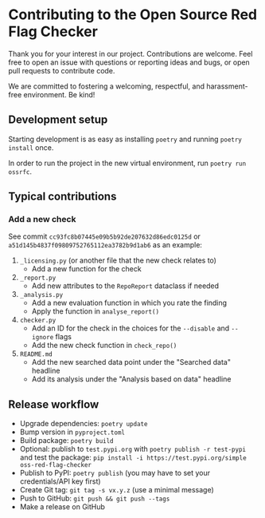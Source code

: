 <!--
SPDX-FileCopyrightText: 2023 DB Systel GmbH

SPDX-License-Identifier: Apache-2.0
-->

# Contributing to the Open Source Red Flag Checker

Thank you for your interest in our project. Contributions are welcome. Feel free to open an issue with questions or reporting ideas and bugs, or open pull requests to contribute code.

We are committed to fostering a welcoming, respectful, and harassment-free environment. Be kind!

## Development setup

Starting development is as easy as installing `poetry` and running `poetry install` once.

In order to run the project in the new virtual environment, run `poetry run ossrfc`.

## Typical contributions

### Add a new check

See commit `cc93fc8b07445e09b5b92de207632d86edc0125d` or
`a51d145b4837f09809752765112ea3782b9d1ab6` as an example:

1. `_licensing.py` (or another file that the new check relates to)
    * Add a new function for the check
1. `_report.py`
    * Add new attributes to the `RepoReport` dataclass if needed
1. `_analysis.py`
    * Add a new evaluation function in which you rate the finding
    * Apply the function in `analyse_report()`
1. `checker.py`
    * Add an ID for the check in the choices for the `--disable` and `--ignore` flags
    * Add the new check function in `check_repo()`
1. `README.md`
    * Add the new searched data point under the "Searched data" headline
    * Add its analysis under the "Analysis based on data" headline


## Release workflow

* Upgrade dependencies: `poetry update`
* Bump version in `pyproject.toml`
* Build package: `poetry build`
* Optional: publish to `test.pypi.org` with `poetry publish -r test-pypi` and test the package: `pip install -i https://test.pypi.org/simple oss-red-flag-checker`
* Publish to PyPI: `poetry publish` (you may have to set your credentials/API key first)
* Create Git tag: `git tag -s vx.y.z` (use a minimal message)
* Push to GitHub: `git push && git push --tags`
* Make a release on GitHub
